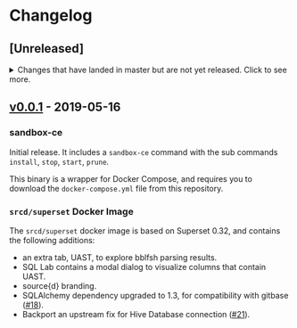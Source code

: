 # Changelog

## [Unreleased]
<details>
  <summary>
    Changes that have landed in master but are not yet released.
    Click to see more.
  </summary>

### sandbox-ce

#### New Features

- Make the gitbase volume for repositories read-only ([#52](https://github.com/src-d/superset-compose/issues/52)).
- Add help messages to the `sandbox-ce` command ([#46](https://github.com/src-d/superset-compose/issues/46)).
- `sandbox-ce install` now starts the containers on detached mode in the background ([#44](https://github.com/src-d/superset-compose/issues/44)).
- New sub command `sandbox-ce web` to open the web UI in the browser ([#17](https://github.com/src-d/superset-compose/issues/17)).
- Add `restart` policy to gitbase and bblfsh containers ([#63](https://github.com/src-d/superset-compose/issues/63)).
- Download `docker-compose.yml` if it doesn't exist ([#51](https://github.com/src-d/superset-compose/pull/51)).
- New sub command `sandbox-ce status` to see components status ([#14](https://github.com/src-d/superset-compose/pull/14)).
- Create default user with default password on install ([#11](https://github.com/src-d/superset-compose/pull/11)).

#### Bug Fixes

- The gitbase indexes are now persistent ([#65](https://github.com/src-d/superset-compose/issues/65)).
- Add proxy for UAST tab ([#47](https://github.com/src-d/superset-compose/issues/47)).

### `srcd/superset` Docker Image

#### New Features

- Loading of default dashboards on bootstrap ([#71](https://github.com/src-d/superset-compose/issues/71)).

</details>

## [v0.0.1](https://github.com/src-d/superset-compose/releases/tag/v0.0.1) - 2019-05-16

### sandbox-ce

Initial release. It includes a `sandbox-ce` command with the sub commands `install`, `stop`, `start`, `prune`.

This binary is a wrapper for Docker Compose, and requires you to download the `docker-compose.yml` file from this repository.

### `srcd/superset` Docker Image

The `srcd/superset` docker image is based on Superset 0.32, and contains the following additions:
- an extra tab, UAST, to explore bblfsh parsing results.
- SQL Lab contains a modal dialog to visualize columns that contain UAST.
- source{d} branding.
- SQLAlchemy dependency upgraded to 1.3, for compatibility with gitbase ([#18](https://github.com/src-d/superset-compose/issues/18)).
- Backport an upstream fix for Hive Database connection ([#21](https://github.com/src-d/superset-compose/issues/21)).
